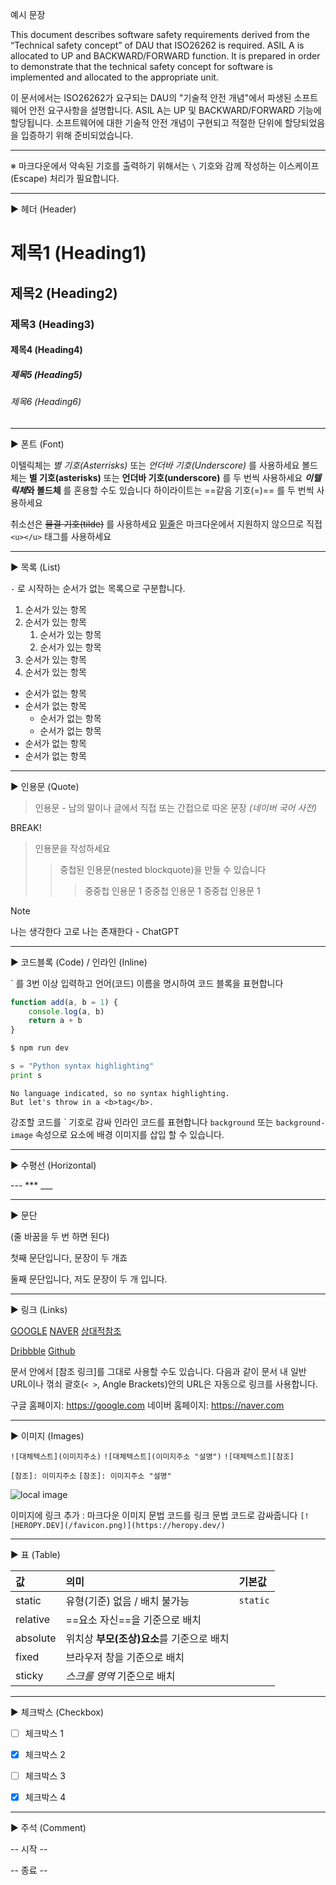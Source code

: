 예시 문장

This document describes software safety requirements derived from the “Technical safety concept” of DAU that ISO26262 is required. ASIL A is allocated to UP and BACKWARD/FORWARD function. It is prepared in order to demonstrate that the technical safety concept for software is implemented and allocated to the appropriate unit.

이 문서에서는 ISO26262가 요구되는 DAU의 "기술적 안전 개념"에서 파생된 소프트웨어 안전 요구사항을 설명합니다. ASIL A는 UP 및 BACKWARD/FORWARD 기능에 할당됩니다. 소프트웨어에 대한 기술적 안전 개념이 구현되고 적절한 단위에 할당되었음을 입증하기 위해 준비되었습니다.


---
※ 마크다운에서 약속된 기호를 출력하기 위해서는 `\` 기호와 감께 작성하는 이스케이프(Escape) 처리가 필요합니다.


---
▶ 헤더 (Header)

# 제목1 (Heading1)
## 제목2 (Heading2)
### 제목3 (Heading3)
#### 제목4 (Heading4)
##### 제목5 (Heading5)
###### 제목6 (Heading6)


---
▶ 폰트 (Font)

이텔릭체는 *별 기호(Asterrisks)* 또는 _언더바 기호(Underscore)_ 를 사용하세요
볼드체는 **별 기호(asterisks)** 또는 __언더바 기호(underscore)__ 를 두 번씩 사용하세요
__*이텔릭체*와 볼드체__ 를 혼용할 수도 있습니다
하이라이트는 ==같음 기호(=)== 를 두 번씩 사용하세요

취소선은 ~~물결 기호(tilde)~~ 를 사용하세요
<u>밑줄</u>은 마크다운에서 지원하지 않으므로 직접 `<u></u>` 태그를 사용하세요


---
▶ 목록 (List)

`-` 로 시작하는 순서가 없는 목록으로 구분합니다.
1. 순서가 있는 항목
2. 순서가 있는 항목
	1. 순서가 있는 항목
	2. 순서가 있는 항목
3. 순서가 있는 항목
4. 순서가 있는 항목

- 순서가 없는 항목
- 순서가 없는 항목
	- 순서가 없는 항목
	- 순서가 없는 항목
- 순서가 없는 항목
- 순서가 없는 항목


---
▶ 인용문 (Quote)

> 인용문 - 남의 말이나 글에서 직접 또는 간접으로 따온 문장
> _(네이버 국어 사전)_

BREAK!

> 인용문을 작성하세요
>> 중첩된 인용문(nested blockquote)을 만들 수 있습니다
>>> 중중첩 인용문 1
>>> 중중첩 인용문 1
>>> 중중첩 인용문 1

> [!NOTE]
> 나는 생각한다 고로 나는 존재한다 - ChatGPT


---
▶ 코드블록 (Code) / 인라인 (Inline)

\` 를 3번 이상 입력하고 언어(코드) 이름을 명시하여 코드 블록을 표현합니다

```javascript
function add(a, b = 1) {
	console.log(a, b)
	return a + b
}
```

```bash
$ npm run dev
```

```python
s = "Python syntax highlighting"
print s
```

```plaintext
No language indicated, so no syntax highlighting.
But let's throw in a <b>tag</b>.
```

강조할 코드를 \` 기호로 감싸 인라인 코드를 표현합니다
`background` 또는 `background-image` 속성으로 요소에 배경 이미지를 삽입 할 수 있습니다.


---
▶ 수평선 (Horizontal)

\---
\***
\___


---
▶ 문단

(줄 바꿈을 두 번 하면 된다)

첫째 문단입니다, 문장이 두 개죠

둘째 문단입니다, 저도
문장이 두 개 입니다.

---
▶ 링크 (Links)

[GOOGLE](https://google.com)
[NAVER](https://naver.com "링크설명(title)을 작성하세요")
[상대적참조](devs/NOTICE)

[Dribbble][Dribbble Link]
[Github][1]

문서 안에서 [참조 링크]를 그대로 사용할 수도 있습니다.
다음과 같이 문서 내 일반 URL이나 꺾쇠 괄호(`< >`, Angle Brackets)안의 URL은 자동으로 링크를 사용합니다.

구글 홈페이지: https://google.com
네이버 홈페이지: <https://naver.com>

[Dribbble Link]: https://dribbble.com
[1]: https://github.com


---
▶ 이미지 (Images)

`![대체텍스트](이미지주소)`
`![대체텍스트](이미지주소 "설명")`
`![대체텍스트][참조]`

`[참조]: 이미지주소`
`[참조]: 이미지주소 "설명"`

![local image](lets_enhance.jpg)

이미지에 링크 추가 : 마크다운 이미지 문법 코드를 링크 문법 코드로 감싸줍니다
`[![HEROPY.DEV](/favicon.png)](https://heropy.dev/)`


---
▶ 표 (Table)

| 값        | 의미                        | 기본값      |
| :------- | :------------------------ | :------- |
| static   | 유형(기준) 없음 / 배치 불가능        | `static` |
| relative | ==요소 자신==을 기준으로 배치        |          |
| absolute | 위치상 **부모(조상)요소**를 기준으로 배치 |          |
| fixed    | 브라우저 창을 기준으로 배치           |          |
| sticky   | *스크롤 영역* 기준으로 배치          |          |


---
▶ 체크박스 (Checkbox)

- [ ] 체크박스 1
- [x] 체크박스 2
- [ ] 체크박스 3
- [x] 체크박스 4


---
▶ 주석 (Comment)

-- 시작 --
<!-- 안녕하세요 -->
[//]: # (안녕하세요)
[//]: # "안녕하세요"
[//]: # '안녕하세요'
-- 종료 --
